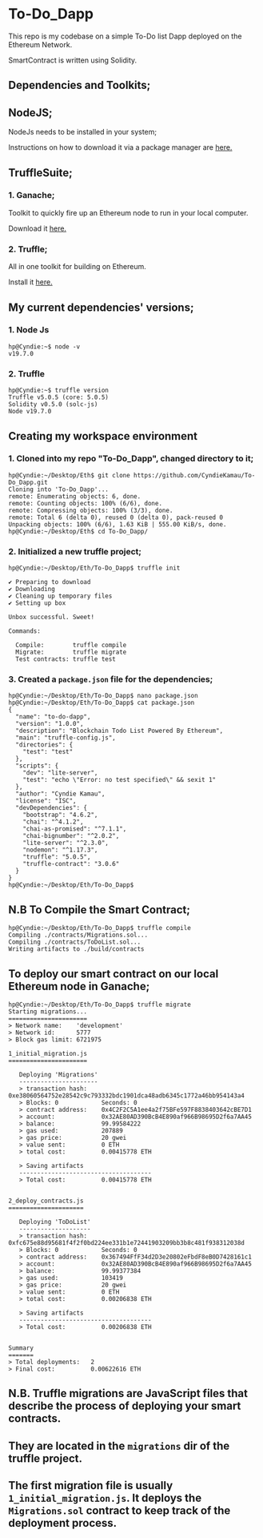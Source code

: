 # To-Do_Dapp

This repo is my codebase on a simple To-Do list Dapp deployed on the Ethereum Network.

SmartContract is written using Solidity.

## Dependencies and Toolkits;

## NodeJS;
NodeJs needs to be installed in your system;

Instructions on how to download it via a package manager are [here.](https://nodejs.org/en/download/package-manager)

## TruffleSuite;

### 1. Ganache;
Toolkit to quickly fire up an Ethereum node to run in your local computer.

Download it [here.](https://trufflesuite.com/ganache/)

### 2. Truffle;

All in one toolkit for building on Ethereum.

Install it [here.](https://trufflesuite.com/docs/truffle/how-to/install/)


## My current dependencies' versions;

### 1. Node Js

```
hp@Cyndie:~$ node -v
v19.7.0

```

### 2. Truffle

```
hp@Cyndie:~$ truffle version
Truffle v5.0.5 (core: 5.0.5)
Solidity v0.5.0 (solc-js)
Node v19.7.0

```


## Creating my workspace environment

### 1. Cloned into my repo "To-Do_Dapp", changed directory to it;

```
hp@Cyndie:~/Desktop/Eth$ git clone https://github.com/CyndieKamau/To-Do_Dapp.git
Cloning into 'To-Do_Dapp'...
remote: Enumerating objects: 6, done.
remote: Counting objects: 100% (6/6), done.
remote: Compressing objects: 100% (3/3), done.
remote: Total 6 (delta 0), reused 0 (delta 0), pack-reused 0
Unpacking objects: 100% (6/6), 1.63 KiB | 555.00 KiB/s, done.
hp@Cyndie:~/Desktop/Eth$ cd To-Do_Dapp/

```

### 2. Initialized a new truffle project;

```
hp@Cyndie:~/Desktop/Eth/To-Do_Dapp$ truffle init

✔ Preparing to download
✔ Downloading
✔ Cleaning up temporary files
✔ Setting up box

Unbox successful. Sweet!

Commands:

  Compile:        truffle compile
  Migrate:        truffle migrate
  Test contracts: truffle test

```

### 3. Created a `package.json` file for the dependencies;

```
hp@Cyndie:~/Desktop/Eth/To-Do_Dapp$ nano package.json
hp@Cyndie:~/Desktop/Eth/To-Do_Dapp$ cat package.json 
{
  "name": "to-do-dapp",
  "version": "1.0.0",
  "description": "Blockchain Todo List Powered By Ethereum",
  "main": "truffle-config.js",
  "directories": {
    "test": "test"
  },
  "scripts": {
    "dev": "lite-server",
    "test": "echo \"Error: no test specified\" && sexit 1"
  },
  "author": "Cyndie Kamau",
  "license": "ISC",
  "devDependencies": {
    "bootstrap": "4.6.2",
    "chai": "^4.1.2",
    "chai-as-promised": "^7.1.1",
    "chai-bignumber": "^2.0.2",
    "lite-server": "^2.3.0",
    "nodemon": "^1.17.3",
    "truffle": "5.0.5",
    "truffle-contract": "3.0.6"
  }
}
hp@Cyndie:~/Desktop/Eth/To-Do_Dapp$ 

```

## N.B To Compile the Smart Contract;

```
hp@Cyndie:~/Desktop/Eth/To-Do_Dapp$ truffle compile
Compiling ./contracts/Migrations.sol...
Compiling ./contracts/ToDoList.sol...
Writing artifacts to ./build/contracts

```

## To deploy our smart contract on our local Ethereum node in Ganache;

```
hp@Cyndie:~/Desktop/Eth/To-Do_Dapp$ truffle migrate
Starting migrations...
======================
> Network name:    'development'
> Network id:      5777
> Block gas limit: 6721975

1_initial_migration.js
======================

   Deploying 'Migrations'
   ----------------------
   > transaction hash:    0xe38060564752e28542c9c793332bdc1901dca48adb6345c1772a46bb954143a4
   > Blocks: 0            Seconds: 0
   > contract address:    0x4C2F2C5A1ee4a2f75BFe597F8838403642cBE7D1
   > account:             0x32AE80AD390BcB4E890af966B98695D2f6a7AA45
   > balance:             99.99584222
   > gas used:            207889
   > gas price:           20 gwei
   > value sent:          0 ETH
   > total cost:          0.00415778 ETH

   > Saving artifacts
   -------------------------------------
   > Total cost:          0.00415778 ETH


2_deploy_contracts.js
=====================

   Deploying 'ToDoList'
   --------------------
   > transaction hash:    0xfc675e88d95681f4f2f0bd224ee331b1e72441903209bb3b8c481f938312038d
   > Blocks: 0            Seconds: 0
   > contract address:    0x367494FfF34d2D3e20802eFbdF8eB0D7428161c1
   > account:             0x32AE80AD390BcB4E890af966B98695D2f6a7AA45
   > balance:             99.99377384
   > gas used:            103419
   > gas price:           20 gwei
   > value sent:          0 ETH
   > total cost:          0.00206838 ETH

   > Saving artifacts
   -------------------------------------
   > Total cost:          0.00206838 ETH


Summary
=======
> Total deployments:   2
> Final cost:          0.00622616 ETH

```

## N.B. Truffle migrations are JavaScript files that describe the process of deploying your smart contracts. 

## They are located in the `migrations` dir of the truffle project.

## The first migration file is usually `1_initial_migration.js`. It deploys the `Migrations.sol` contract to keep track of the deployment process.






